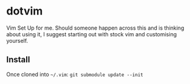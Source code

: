 dotvim
======

Vim Set Up for me. Should someone happen across this and is thinking about using it, I suggest starting out with stock vim and customising yourself.

## Install

Once cloned into `~/.vim`: `git submodule update --init`
